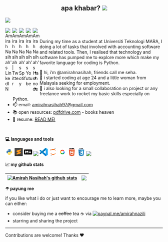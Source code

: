 <h2 align="center">
  apa khabar?
  <img src="https://media.giphy.com/media/hvRJCLFzcasrR4ia7z/giphy.gif" width="25px">
</h2>

<p align="left">
  <a href="https://git.io/typing-svg"><img src="https://readme-typing-svg.herokuapp.com?font=VT323&color=%23F7CE76&size=40&multiline=true&width=800&height=50&lines=hello+from+amirahnasihah's+github+%F0%9F%A7%95%F0%9F%8F%BB"></a>
</p>

<p>
<a href="https://www.linkedin.com/in/amirahnasihah/">
  <img align="left" alt="Amirah Nasihah's LinkedIN" width="22px" src="https://raw.githubusercontent.com/peterthehan/peterthehan/master/assets/linkedin.svg" />
</a>
<a href="https://twitter.com/amrhnshh">
  <img align="left" alt="Amirah Nasihah | Twitter" width="22px" src="https://raw.githubusercontent.com/peterthehan/peterthehan/master/assets/twitter.svg" />
</a>
<a href="https://open.spotify.com/user/ov2acbzxh1jl5wx6wwhgro6jn?si=WaLKpwvWTle0btle2qPb6g">
  <img align="left" alt="Amirah Nasihah's Spotify" width="22px" src="https://raw.githubusercontent.com/peterthehan/peterthehan/master/assets/spotify.svg" />
</a>
<a href="https://www.youtube.com/channel/UCcEK626P9dhuI1_9dYp063g">
  <img align="left" alt="Amirah Nasihah's Youtube" width="22px" src="https://raw.githubusercontent.com/peterthehan/peterthehan/master/assets/youtube.svg" />
</a>
<a href="https://amirahnasihah.hashnode.dev/">
  <img align="left" alt="Amirah Nasihah's Hashnode" width="22px" src="https://seeklogo.com/images/H/hashnode-logo-B114767E70-seeklogo.com.png" />
</a>
</p>  
  
<!-- ![follow](https://visitor-badge.glitch.me/badge?page_id=amirahnasihah.amirahnasihah&left_color=grey&right_color=yellow) -->


<br>
<br>
During my time as a student at Universiti Teknologi MARA, I doing a lot of tasks that involved with accounting software and related tools. Then, I realised that technology and software has pumped me to explore more which make my favorite language for coding is Python.

- 👋 hi, i’m @amirahnasihah, friends call me seha.
- 👀 i started coding at age 24 and a little woman from Malaysia seeking for employment.
- 💞️ i also looking for a small collaboration on project or any freelance work to rocket my basic skills especially on Python.
- 📫 email: amirahnasihah97@gmail.com 
- 📚 open resources: [pdfdrive.com](https://www.pdfdrive.com/) - books heaven
- 📜 resume: <a href="https://alabaster-ceiling-978.notion.site/Resume-f9a45beb799f452983fb678e50f4f24c">READ ME!</a>


<br>

**💻 languages and tools**

<code><img height="26" src="https://raw.githubusercontent.com/github/explore/80688e429a7d4ef2fca1e82350fe8e3517d3494d/topics/python/python.png"></code>
<code><img height="26" src="https://raw.githubusercontent.com/github/explore/80688e429a7d4ef2fca1e82350fe8e3517d3494d/topics/sublime-text/sublime-text.png"></code>
<code><img height="26" src="https://raw.githubusercontent.com/github/explore/80688e429a7d4ef2fca1e82350fe8e3517d3494d/topics/markdown/markdown.png"></code>
<code><img height="26" src="https://www.clipartmax.com/png/small/234-2342873_anaconda-on-twitter-anaconda-python.png"></code>
<code><img height="26" src="https://raw.githubusercontent.com/github/explore/80688e429a7d4ef2fca1e82350fe8e3517d3494d/topics/visual-studio-code/visual-studio-code.png"></code> 
<code><img height="26" src="https://raw.githubusercontent.com/github/explore/80688e429a7d4ef2fca1e82350fe8e3517d3494d/topics/jupyter-notebook/jupyter-notebook.png"></code>
<code><img height="26" src="https://raw.githubusercontent.com/github/explore/80688e429a7d4ef2fca1e82350fe8e3517d3494d/topics/google/google.png"></code>
<code><img height="26" src="https://raw.githubusercontent.com/github/explore/80688e429a7d4ef2fca1e82350fe8e3517d3494d/topics/html/html.png"></code>
<code><img height="26" src="https://raw.githubusercontent.com/github/explore/80688e429a7d4ef2fca1e82350fe8e3517d3494d/topics/css/css.png"></code>
<code><img height="26" src="https://img.icons8.com/color/48/ffffff/notion--v1.png"></code>

**📈 my github stats**

| <a href="https://github.com/amirahnasihah/github-readme-stats"><img align="center" src="https://github-readme-stats.vercel.app/api?username=amirahnasihah&show_icons=true&include_all_commits=true&theme=highcontrast" alt="Amirah Nasihah's github stats" /></a> | <a href="https://github.com/amirahnasihah/github-readme-stats"><img align="center" src="https://github-readme-stats.vercel.app/api/top-langs/?username=amirahnasihah&layout=compact&theme=highcontrast" /></a> |
| ------------- | ------------- |

**☂ payung me**

if you like what i do or just want to encourage me to learn more, maybe you can either: 
- consider buying me a ~~coffee~~ tea ☕ via [![paypal.me/amirahnazili](https://ionicabizau.github.io/badges/paypal.svg)](https://www.paypal.me/amirahnazili)
- starring and sharing the project

<hr>  
Contributions are welcome! Thanks ❤

  
<!---
amirahnazili/amirahnazili is a ✨ special ✨ repository because its `README.md` (this file) appears on your GitHub profile.
You can click the Preview link to take a look at your changes.
--->
